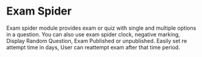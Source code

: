 # Exam Spider
Exam spider module provides exam or quiz with single and multiple options in a question.
You can also use exam spider clock, negative marking, Display Random Question,
Exam Published or unpublished. Easily set re attempt time in days, User can reattempt 
exam after that time period.
